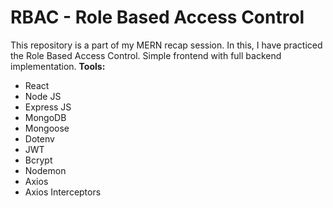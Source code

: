 # RBAC - Role Based Access Control
This repository is a part of my MERN recap session. In this, I have practiced the Role Based Access Control. Simple frontend with full backend implementation.
**Tools:**
- React
- Node JS
- Express JS
- MongoDB
- Mongoose
- Dotenv
- JWT
- Bcrypt
- Nodemon
- Axios
- Axios Interceptors
